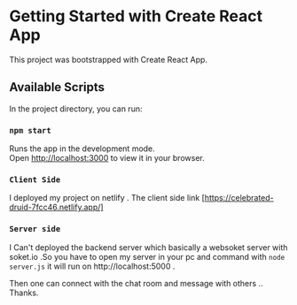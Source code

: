 # Getting Started with Create React App

This project was bootstrapped with Create React App.

## Available Scripts

In the project directory, you can run:

### `npm start`

Runs the app in the development mode.\
Open [http://localhost:3000](http://localhost:3000) to view it in your browser.



### `Client Side`
I deployed my project on netlify . The client side link [https://celebrated-druid-7fcc46.netlify.app/]

### `Server side`
I Can't deployed the backend server which basically a websoket server with soket.io .So you have to open my server in your pc and command with `node server.js` it will run on http://localhost:5000 . 

  Then one can connect with the chat room and message with others ..      Thanks.

